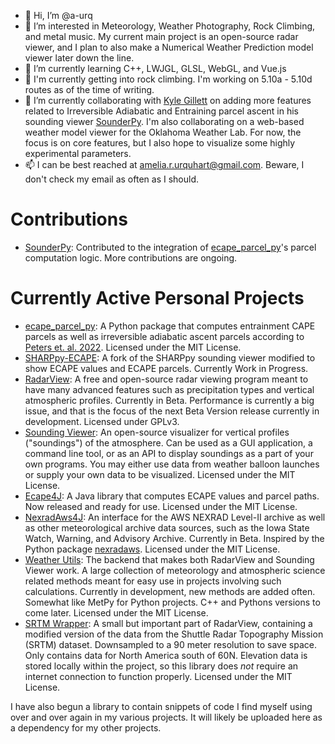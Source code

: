 - 👋 Hi, I’m @a-urq
- 👀 I’m interested in Meteorology, Weather Photography, Rock Climbing, and metal music. My current main project is an open-source radar viewer, and I plan to also make a Numerical Weather Prediction model viewer later down the line.
- 🌱 I’m currently learning C++, LWJGL, GLSL, WebGL, and Vue.js
- 🧗 I'm currently getting into rock climbing. I'm working on 5.10a - 5.10d routes as of the time of writing.
- 💞️ I’m currently collaborating with [Kyle Gillett](https://github.com/kylejgillett) on adding more features related to Irreversible Adiabatic and Entraining parcel ascent in his sounding viewer [SounderPy](https://github.com/kylejgillett/sounderpy). I'm also collaborating on a web-based weather model viewer for the Oklahoma Weather Lab. For now, the focus is on core features, but I also hope to visualize some highly experimental parameters.
- 📫 I can be best reached at amelia.r.urquhart@gmail.com. Beware, I don't check my email as often as I should.

# Contributions
- <a href="https://github.com/kylejgillett/sounderpy">SounderPy</a>: Contributed to the integration of <a href="https://github.com/a-urq/ecape-parcel-py">ecape_parcel_py</a>'s parcel computation logic. More contributions are ongoing.

# Currently Active Personal Projects
-   <a href="https://github.com/a-urq/ecape-parcel-py">ecape_parcel_py</a>: A Python package that computes entrainment CAPE parcels as well as irreversible adiabatic ascent parcels according to <a href="https://journals.ametsoc.org/view/journals/atsc/79/3/JAS-D-21-0118.1.xml">Peters et. al. 2022</a>. Licensed under the MIT License.
-   <a href="https://github.com/a-urq/SHARPpy-ECAPE">SHARPpy-ECAPE</a>: A fork of the SHARPpy sounding viewer modified to show ECAPE values and ECAPE parcels. Currently Work in Progress.
-   <a href = "https://github.com/a-urq/radarview">RadarView</a>: A free and open-source radar viewing program meant to have many advanced features such as precipitation types and vertical atmospheric profiles. Currently in Beta. Performance is currently a big issue, and that is the focus of the next Beta Version release currently in development. Licensed under GPLv3.
-   <a href = "https://github.com/a-urq/sounding-viewer-java">Sounding Viewer</a>: An open-source visualizer for vertical profiles ("soundings") of the atmosphere. Can be used as a GUI application, a command line tool, or as an API to display soundings as a part of your own programs. You may either use data from weather balloon launches or supply your own data to be visualized. Licensed under the MIT License.
-   <a href="https://github.com/a-urq/ecape4j">Ecape4J</a>: A Java library that computes ECAPE values and parcel paths. Now released and ready for use. Licensed under the MIT License.
-   <a href="https://github.com/a-urq/nexrad-aws-java">NexradAws4J</a>: An interface for the AWS NEXRAD Level-II archive as well as other meteorological archive data sources, such as the Iowa State Watch, Warning, and Advisory Archive. Currently in Beta. Inspired by the Python package <a href="https://github.com/aarande/nexradaws/">nexradaws</a>. Licensed under the MIT License.
-   <a href = "https://github.com/a-urq/weather-utils-java">Weather Utils</a>: The backend that makes both RadarView and Sounding Viewer work. A large collection of meteorology and atmospheric science related methods meant for easy use in projects involving such calculations. Currently in development, new methods are added often. Somewhat like MetPy for Python projects. C++ and Pythons versions to come later. Licensed under the MIT License.
-   <a href = "https://github.com/a-urq/srtm-wrapper-java">SRTM Wrapper</a>: A small but important part of RadarView, containing a modified version of the data from the Shuttle Radar Topography Mission (SRTM) dataset. Downsampled to a 90 meter resolution to save space. Only contains data for North America south of 60N. Elevation data is stored locally within the project, so this library does *not* require an internet connection to function properly. Licensed under the MIT License.

I have also begun a library to contain snippets of code I find myself using over and over again in my various projects. It will likely be uploaded here as a dependency for my other projects.

<!---
a-urq/a-urq is a ✨ special ✨ repository because its `README.md` (this file) appears on your GitHub profile.
You can click the Preview link to take a look at your changes.
--->
